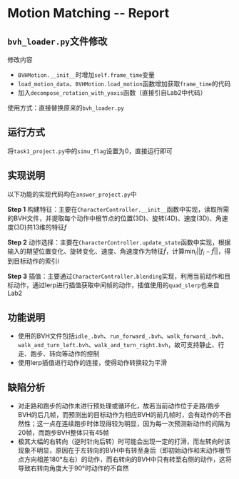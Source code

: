 # Motion Matching -- Report

## `bvh_loader.py`文件修改

修改内容
- `BVHMotion.__init__`时增加`self.frame_time`变量
- `load_motion_data`、`BVHMotion.load_motion`函数增加获取`frame_time`的代码
- 加入`decompose_rotation_with_yaxis`函数（直接引自Lab2中代码）

使用方式：直接替换原来的`bvh_loader.py`

## 运行方式

将`task1_project.py`中的`simu_flag`设置为0，直接运行即可

## 实现说明

以下功能的实现代码均在`answer_project.py`中

**Step 1** 构建特征：主要在`CharacterController.__init__`函数中实现，读取所需的BVH文件，并提取每个动作中根节点的位置(3D)、旋转(4D)、速度(3D)、角速度(3D)共13维的特征$f$

**Step 2** 动作选择：主要在`CharacterController.update_state`函数中实现，根据输入的期望位置变化、旋转变化、速度、角速度作为特征$\tilde{f}$，计算$\displaystyle\min_i ||f_i-\tilde{f}||$，得到目标动作的索引$i$

**Step 3** 插值：主要通过`CharacterController.blending`实现，利用当前动作和目标动作，通过lerp进行插值获取中间帧的动作，插值使用的`quad_slerp`也来自Lab2

## 功能说明

- 使用的BVH文件包括`idle_.bvh`、`run_forward_.bvh`、`walk_forward_.bvh`、`walk_and_turn_left.bvh`、`walk_and_turn_right.bvh`，故可支持静止、行走、跑步、转向等动作的控制
- 使用lerp插值进行动作的连接，使得动作转换较为平滑

## 缺陷分析

- 对走路和跑步的动作未进行预处理或循环化，故若当前动作位于走路/跑步BVH的后几帧，而预测出的目标动作为相应BVH的前几帧时，会有动作的不自然性；这一点在连续跑步时体现得较为明显，因为每一次预测新动作的间隔为20帧，而跑步BVH整体只有45帧
- 极其大幅的右转向（逆时针向后转）时可能会出现一定的打滑，而左转向时该现象不明显，原因在于左转向的BVH中有转至身后（即初始动作和末动作根节点方向相差180°左右）的动作，而右转向的BVH中只有转至右侧的动作，这将导致右转向角度大于90°时动作的不自然